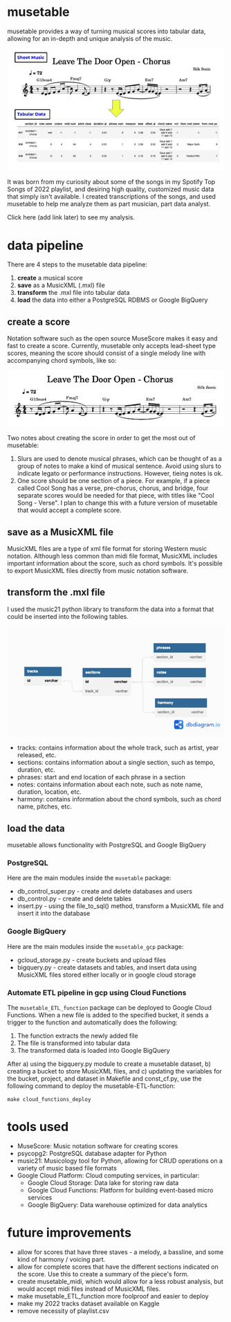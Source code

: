 # musetable

musetable provides a way of turning musical scores into tabular data, allowing for an in-depth and unique analysis of the music.

![sheetmusic_to_table](img/sm_to_table.jpg)

It was born from my curiosity about some of the songs in my Spotify Top Songs of 2022 playlist, and desiring high quality, customized music data that simply isn't available.  I created transcriptions of the songs, and used musetable to help me analyze them as part musician, part data analyst.

Click here (add link later) to see my analysis.

# data pipeline

There are 4 steps to the musetable data pipeline:
  1. **create** a musical score
  2. **save** as a MusicXML (.mxl) file
  3. **transform** the .mxl file into tabular data
  4. **load** the data into either a PostgreSQL RDBMS or Google BigQuery

## create a score
Notation software such as the open source MuseScore makes it easy and fast to create a score.  Currently, musetable only accepts lead-sheet type scores, meaning the score should consist of a single melody line with accompanying chord symbols, like so:

![lead_sheet_example](img/ltdo_sheet_music.jpg)

Two notes about creating the score in order to get the most out of musetable:
  1. Slurs are used to denote musical phrases, which can be thought of as a group of notes to make a kind of musical sentence.  Avoid using slurs to indicate legato or performance instructions.  However, tieing notes is ok.
  2. One score should be one section of a piece.  For example, if a piece called Cool Song has a verse, pre-chorus, chorus, and bridge, four separate scores would be needed for that piece, with titles like "Cool Song - Verse".  I plan to change this with a future version of musetable that would accept a complete score.

## save as a MusicXML file
MusicXML files are a type of xml file format for storing Western music notation.  Although less common than midi file format, MusicXML includes important information about the score, such as chord symbols.  It's possible to export MusicXML files directly from music notation software.

## transform the .mxl file
I used the music21 python library to transform the data into a format that could be inserted into the following tables.

![data_model](img/musetable_data_model.png)

- tracks: contains information about the whole track, such as artist, year released, etc.
- sections: contains information about a single section, such as tempo, duration, etc.
- phrases: start and end location of each phrase in a section
- notes: contains information about each note, such as note name, duration, location, etc.
- harmony: contains information about the chord symbols, such as chord name, pitches, etc.

## load the data
musetable allows functionality with PostgreSQL and Google BigQuery

### PostgreSQL
Here are the main modules inside the `musetable` package:
- db_control_super.py - create and delete databases and users
- db_control.py - create and delete tables
- insert.py - using the file_to_sql() method, transform a MusicXML file and insert it into the database

### Google BigQuery
Here are the main modules inside the `musetable_gcp` package:
- gcloud_storage.py - create buckets and upload files
- bigquery.py - create datasets and tables, and insert data using MusicXML files stored either locally or in google cloud storage

### Automate ETL pipeline in gcp using Cloud Functions
The `musetable_ETL_function` package can be deployed to Google Cloud Functions.  When a new file is added to the specified bucket, it sends a trigger to the function and automatically does the following:
1. The function extracts the newly added file
2. The file is transformed into tabular data
3. The transformed data is loaded into Google BigQuery

After a) using the bigquery.py module to create a musetable dataset, b) creating a bucket to store MusicXML files, and c) updating the variables for the bucket, project, and dataset in Makefile and const_cf.py, use the following command to deploy the musetable-ETL-function:
```
make cloud_functions_deploy
```

# tools used
- MuseScore: Music notation software for creating scores
- psycopg2: PostgreSQL database adapter for Python
- music21: Musicology tool for Python, allowing for CRUD operations on a variety of music based file formats
- Google Cloud Platform: Cloud computing services, in particular:
  - Google Cloud Storage: Data lake for storing raw data
  - Google Cloud Functions: Platform for building event-based micro services
  - Google BigQuery: Data warehouse optimized for data analytics

# future improvements
- allow for scores that have three staves - a melody, a bassline, and some kind of harmony / voicing part.
- allow for complete scores that have the different sections indicated on the score.  Use this to create a summary of the piece's form.
- create musetable_midi, which would allow for a less robust analysis, but would accept midi files instead of MusicXML files.
- make musetable_ETL_function more foolproof and easier to deploy
- make my 2022 tracks dataset available on Kaggle
- remove necessity of playlist.csv
